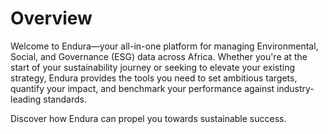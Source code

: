 # Overview

Welcome to Endura—your all-in-one platform for managing Environmental, Social, and Governance (ESG) data across Africa. Whether you're at the start of your sustainability journey or seeking to elevate your existing strategy, Endura provides the tools you need to set ambitious targets, quantify your impact, and benchmark your performance against industry-leading standards.

Discover how Endura can propel you towards sustainable success.